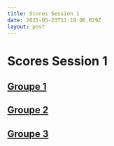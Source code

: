 ```yaml
---
title: Scores Session 1
date: 2025-05-23T11:19:06.829Z
layout: post
---
```


# Scores Session 1


## [Groupe 1](/scores/session-1/groupe-1)


## [Groupe 2](/scores/session-1/groupe-2)


## [Groupe 3](/scores/session-1/groupe-3)

